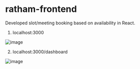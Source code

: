 # ratham-frontend
Developed  slot/meeting booking based on availability in React.

1. localhost:3000

![image](https://github.com/Abhijeetmishr/ratham-frontend/assets/43075376/2d6853e7-2448-4ac7-ae05-52ec1083de69)

2. localhost:3000/dashboard

![image](https://github.com/Abhijeetmishr/ratham-frontend/assets/43075376/4a9be385-095a-4748-a0d0-4edc65f638c2)
